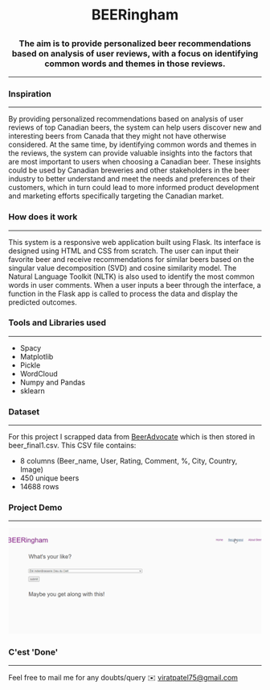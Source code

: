 # <h1 align="center">BEERingham</h1>

## <h3 align="center">The aim is to provide personalized beer recommendations based on analysis of user reviews, with a focus on identifying common words and themes in those reviews.</h3>
---
### <h3 align="left">Inspiration</h3>
---
By providing personalized recommendations based on analysis of user reviews of top Canadian beers, the system can help users discover new and interesting beers from Canada that they might not have otherwise considered. At the same time, by identifying common words and themes in the reviews, the system can provide valuable insights into the factors that are most important to users when choosing a Canadian beer. These insights could be used by Canadian breweries and other stakeholders in the beer industry to better understand and meet the needs and preferences of their customers, which in turn could lead to more informed product development and marketing efforts specifically targeting the Canadian market.

### <h3 align="left">How does it work</h3>
---
This system is a responsive web application built using Flask. Its interface is designed using HTML and CSS from scratch. The user can input their favorite beer and receive recommendations for similar beers based on the singular value decomposition (SVD) and cosine similarity model. The Natural Language Toolkit (NLTK) is also used to identify the most common words in user comments. When a user inputs a beer through the interface, a function in the Flask app is called to process the data and display the predicted outcomes.

### <h3 align="left">Tools and Libraries used</h3>
---

* Spacy
* Matplotlib
* Pickle
* WordCloud
* Numpy and Pandas
* sklearn


### <h3 align="left">Dataset</h3>
---
For this project I scrapped data from [BeerAdvocate](https://www.beeradvocate.com) which is then stored in beer_final1.csv. This CSV file 
contains:

* 8 columns (Beer_name, User, Rating, Comment, %, City, Country, Image)
* 450 unique beers
* 14688 rows

### <h3 align="left">Project Demo</h3>
---
![Demo GIF](https://github.com/Virat199608/Beer-Reccomendation-system/blob/master/beerdemo1.gif)

### <h3 align="left">C'est 'Done'</h3>
---
Feel free to mail me for any doubts/query ✉️ viratpatel75@gmail.com


